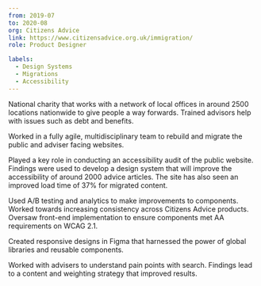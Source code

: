 ```yaml
---
from: 2019-07
to: 2020-08
org: Citizens Advice
link: https://www.citizensadvice.org.uk/immigration/ 
role: Product Designer

labels:
  - Design Systems
  - Migrations
  - Accessibility
---
```

National charity that works with a network of local offices in around 2500 locations nationwide to give people a way forwards. Trained advisors help with issues such as debt and benefits. 

Worked in a fully agile, multidisciplinary team to rebuild and migrate the public and adviser facing websites. 

Played a key role in conducting an accessibility audit of the public website. Findings were used to develop a design system that will improve the accessibility of around 2000 advice articles. The site has also seen an improved load time of 37% for migrated content.

Used A/B testing and analytics to make improvements to components. Worked towards increasing consistency across Citizens Advice products. Oversaw front-end implementation to ensure components met AA requirements on WCAG 2.1.

Created responsive designs in Figma that harnessed the power of global libraries and reusable components.

Worked with advisers to understand pain points with search. Findings lead to a content and weighting strategy that improved results.